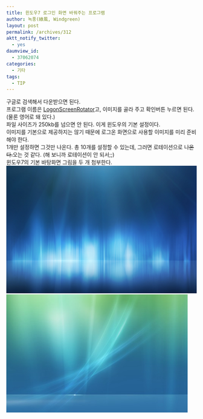 ```yaml
---
title: 윈도우7 로그인 화면 바꿔주는 프로그램
author: 녹풍(綠風, Windgreen)
layout: post
permalink: /archives/312
aktt_notify_twitter:
  - yes
daumview_id:
  - 37062074
categories:
  - 기타
tags:
  - TIP
---
```

구글로 검색해서 다운받으면 된다.   
프로그램 이름은 <a target="_blank" href="http://www.google.co.kr/search?hl=ko&newwindow=1&client=firefox-a&rls=org.mozilla%3Ako%3Aofficial&q=LogonScreenRotator&btnG=%EA%B2%80%EC%83%89&lr=&aq=f&oq=">LogonScreenRotator</a>고, 이미지를 골라 주고 확인버튼 누르면 된다.(물론 영어로 돼 있다.)  
파일 사이즈가 250kb를 넘으면 안 된다. 이게 윈도우의 기본 설정이다.  
이미지를 기본으로 제공하지는 않기 때문에 로그온 화면으로 사용할 이미지를 미리 준비해야 한다.  
1개만 설정하면 그것만 나온다. 총 10개를 설정할 수 있는데, 그러면 로테이션으로 나<span style="text-decoration: line-through;">온다.</span>오는 것 같다. (해 보니까 로테이션이 안 되서;;)  
윈도우7의 기본 바탕화면 그림을 두 개 첨부한다.  
<img src="/uploads/legacy/old-images/1/cfile2.uf.161051494D4BC895210E45.jpg" class="aligncenter" width="540" height="337" alt="" />  
<img src="/uploads/legacy/old-images/1/cfile7.uf.180EBD494D4BC89525C2AF.jpg" class="aligncenter" width="480" height="312" alt="" />